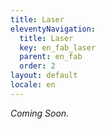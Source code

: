 ```yaml
---
title: Laser
eleventyNavigation:
  title: Laser
  key: en_fab_laser
  parent: en_fab
  order: 2
layout: default
locale: en
---
```


*Coming Soon.*
